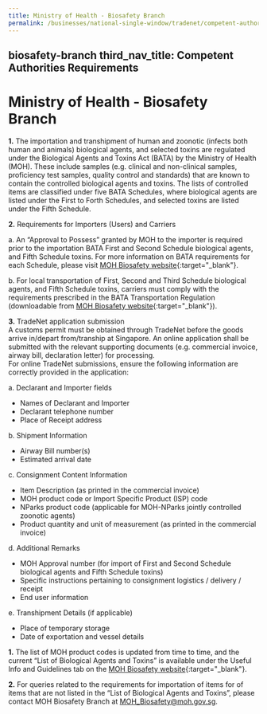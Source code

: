 ```yaml
---
title: Ministry of Health - Biosafety Branch
permalink: /businesses/national-single-window/tradenet/competent-authorities-requirements/ministry-of-health/
---
```

biosafety-branch
third_nav_title: Competent Authorities Requirements
---


# Ministry of Health - Biosafety Branch

**1.**  The importation and transhipment of human and zoonotic (infects both human and animals) biological agents, and selected toxins are regulated under the Biological Agents and Toxins Act (BATA) by the Ministry of Health (MOH). These include samples (e.g. clinical and non-clinical samples, proficiency test samples, quality control and standards) that are known to contain the controlled biological agents and toxins. The lists of controlled items are classified under five BATA Schedules, where biological agents are listed under the First to Forth Schedules, and selected toxins are listed under the Fifth Schedule.

**2.**  Requirements for Importers (Users) and Carriers

  a. An “Approval to Possess” granted by MOH to the importer is required prior to the importation BATA First and Second Schedule biological agents, and Fifth Schedule toxins. For more information on BATA requirements for each Schedule, please visit  [MOH Biosafety website](https://www.moh.gov.sg/biosafety){:target="_blank"}.

  b. For local transportation of First, Second and Third Schedule biological agents, and Fifth Schedule toxins, carriers must comply with the requirements prescribed in the BATA Transportation Regulation (downloadable from  [MOH Biosafety website](https://www.moh.gov.sg/biosafety/about-bata){:target="_blank"}).

**3.**  TradeNet application submission  
    A customs permit must be obtained through TradeNet before the goods arrive in/depart from/tranship at Singapore. An online application shall be submitted with the relevant supporting documents (e.g. commercial invoice, airway bill, declaration letter) for processing.  
    For online TradeNet submissions, ensure the following information are correctly provided in the application:

a. Declarant and Importer fields

-   Names of Declarant and Importer
-   Declarant telephone number
-   Place of Receipt address

b. Shipment Information

-   Airway Bill number(s)
-   Estimated arrival date

c. Consignment Content Information

-   Item Description (as printed in the commercial invoice)
-   MOH product code or Import Specific Product (ISP) code
-   NParks product code (applicable for MOH-NParks jointly controlled zoonotic agents)
-   Product quantity and unit of measurement (as printed in the commercial invoice)

d. Additional Remarks

-   MOH Approval number (for import of First and Second Schedule biological agents and Fifth Schedule toxins)
-   Specific instructions pertaining to consignment logistics / delivery / receipt
-   End user information

e. Transhipment Details (if applicable)

-   Place of temporary storage
-   Date of exportation and vessel details

**1.**  The list of MOH product codes is updated from time to time, and the current “List of Biological Agents and Toxins” is available under the Useful Info and Guidelines tab on the [MOH Biosafety website](https://www.moh.gov.sg/docs/librariesprovider7/news-updates-documents/list-of-biological-agents-and-toxins.pdf){:target="_blank"}.

**2.**  For queries related to the requirements for importation of items  for of items that are not listed in the “List of Biological Agents and Toxins”, please contact MOH Biosafety Branch at  MOH_Biosafety@moh.gov.sg.